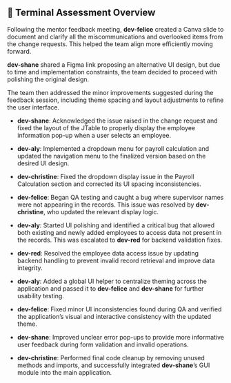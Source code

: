 ## 🧩 Terminal Assessment Overview

Following the mentor feedback meeting, **dev-felice** created a Canva slide to document and clarify all the miscommunications and overlooked items from the change requests. This helped the team align more efficiently moving forward.

**dev-shane** shared a Figma link proposing an alternative UI design, but due to time and implementation constraints, the team decided to proceed with polishing the original design.

The team then addressed the minor improvements suggested during the feedback session, including theme spacing and layout adjustments to refine the user interface.

- **dev-shane**: Acknowledged the issue raised in the change request and fixed the layout of the JTable to properly display the employee information pop-up when a user selects an employee.

- **dev-aly**: Implemented a dropdown menu for payroll calculation and updated the navigation menu to the finalized version based on the desired UI design.

- **dev-christine**: Fixed the dropdown display issue in the Payroll Calculation section and corrected its UI spacing inconsistencies.

- **dev-felice**: Began QA testing and caught a bug where supervisor names were not appearing in the records. This issue was resolved by **dev-christine**, who updated the relevant display logic.

- **dev-aly**: Started UI polishing and identified a critical bug that allowed both existing and newly added employees to access data not present in the records. This was escalated to **dev-red** for backend validation fixes.

- **dev-red**: Resolved the employee data access issue by updating backend handling to prevent invalid record retrieval and improve data integrity.

- **dev-aly**: Added a global UI helper to centralize theming across the application and passed it to **dev-felice** and **dev-shane** for further usability testing.

- **dev-felice**: Fixed minor UI inconsistencies found during QA and verified the application’s visual and interactive consistency with the updated theme.

- **dev-shane**: Improved unclear error pop-ups to provide more informative user feedback during form validation and invalid operations.

- **dev-christine**: Performed final code cleanup by removing unused methods and imports, and successfully integrated **dev-shane**’s GUI module into the main application.
